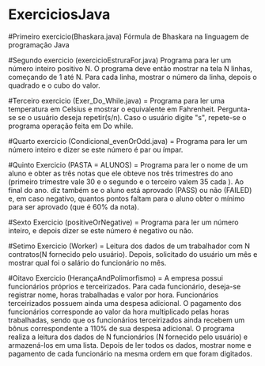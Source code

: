 # ExerciciosJava

 #Primeiro exercicio(Bhaskara.java) Fórmula de Bhaskara na linguagem de programação Java
 
 #Segundo exercicio (exercicioEstruraFor.java) Programa para ler um número inteiro positivo N. O programa deve então mostrar na tela N linhas, começando de 1 até N. Para cada linha, mostrar o número da linha, depois o quadrado e o cubo do valor.

#Terceiro exercicio (Exer_Do_While.java) = Programa para ler uma temperatura em Celsius e mostrar o equivalente em Fahrenheit. Pergunta-se se o usuário deseja repetir(s/n). Caso o usuário digite "s", repete-se o programa operação feita em Do while.

#Quarto exercicio (Condicional_evenOrOdd.java) = Programa para ler um número inteiro e dizer se este número é par ou ímpar.

#Quinto Exercicio  (PASTA = ALUNOS) = Programa para ler o nome de um aluno e obter as três notas que ele obteve nos três trimestres do ano (primeiro trimestre vale 30 e o segundo e o terceiro valem 35 cada ). Ao final do ano. diz também se o aluno está aprovado (PASS) ou não (FAILED) e, em caso negativo, quantos pontos faltam para o aluno obter o mínimo para ser aprovado (que é 60% da nota). 


#Sexto Exercicio (positiveOrNegative) =  Programa para ler um número inteiro, e depois dizer se este número é negativo ou não.

#Setimo Exercicio (Worker) = Leitura dos dados de um trabalhador com N contratos(N fornecido pelo usuário). Depois, solicitado do usuário um mês e mostrar qual foi o salário do funcionário no mês.

#Oitavo Exercicio (HerançaAndPolimorfismo) = A empresa possui funcionários próprios e terceirizados. Para cada funcionário, deseja-se registrar nome, horas trabalhadas e valor por hora. Funcionários terceirizados possuem ainda uma despesa adicional. O pagamento dos funcionários corresponde ao valor da hora multiplicado pelas horas trabalhadas, sendo que os funcionários terceirizados ainda recebem um bônus correspondente a 110% de sua despesa adicional.
O programa realiza a leitura  dos dados de N funcionários (N fornecido pelo usuário) e armazená-los em uma lista. Depois de ler todos os dados, mostrar nome e pagamento de cada funcionário na mesma ordem em que foram digitados.
